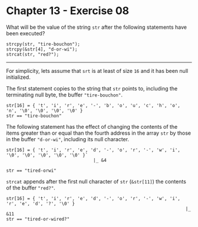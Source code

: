 # Chapter 13 - Exercise 08

What will be the value of the string `str` after the following statements have been executed?

```
strcpy(str, "tire-bouchon");
strcpy(&str[4], "d-or-wi");
strcat(str, "red?");
```

---

For simplicity, lets assume that `srt` is at least of size `16` and it has been null initialized.  

The first statement copies to the string that `str` points to, including the terminating null byte, the buffer `"tire-bouchon"`.  

```
str[16] = { 't', 'i', 'r', 'e', '-', 'b', 'o', 'u', 'c', 'h', 'o', 'n', '\0', '\0', '\0', '\0' }
str == "tire-bouchon"
```

The following statement has the effect of changing the contents of the items greater than or equal than the fourth address in the array `str` by those in the buffer `"d-or-wi"`, including its null character.  

```
str[16] = { 't', 'i', 'r', 'e', 'd', '-', 'o', 'r', '-', 'w', 'i', '\0', '\0', '\0', '\0', '\0' }`
                                 |_ &4

str == "tired-orwi"
```

`strcat` appends after the first null character of `str` (`&str[11]`) the contents of the buffer `"red?"`.

```
str[16] = { 't', 'i', 'r', 'e', 'd', '-', 'o', 'r', '-', 'w', 'i', 'r', 'e', 'd', '?', '\0' }
                                                                    |_ &11
str == "tired-or-wired?"
```
